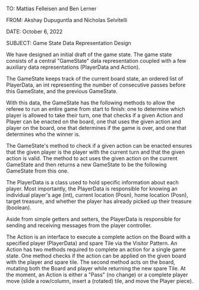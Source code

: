 TO: Mattias Felleisen and Ben Lerner

FROM: Akshay Dupuguntla and Nicholas Selvitelli

DATE: October 6, 2022

SUBJECT: Game State Data Representation Design

We have designed an initial draft of the game state. The game state consists of a central "GameState" data representation coupled with a few auxiliary data representations (PlayerData and Action).

The GameState keeps track of the current board state, an ordered list of PlayerData, an int representing the number of consecutive passes before this GameState, and the previous GameState.

With this data, the GameState has the following methods to allow the referee to run an entire game from start to finish: one to determine which player is allowed to take their turn, one that checks if a given Action and Player can be enacted on the board, one that uses the given action and player on the board, one that determines if the game is over, and one that determines who the winner is.

The GameState's method to check if a given action can be enacted ensures that the given player is the player with the current turn and that the given action is valid. The method to act uses the given action on the current GameState and then returns a new GameState to be the following GameState from this one.

The PlayerData is a class used to hold specific information about each player. Most importantly, the PlayerData is responsible for knowing an individual player's age (int), current location (Posn), home location (Posn), target treasure, and whether the player has already picked up their treasure (boolean).

Aside from simple getters and setters, the PlayerData is responsible for sending and receiving messages from the player controller.

The Action is an interface to execute a complete action on the Board with a specified player (PlayerData) and spare Tile via the Visitor Pattern. An Action has two methods required to complete an action for a single game state. One method checks if the action can be applied on the given board with the player and spare tile. The second method acts on the board, mutating both the Board and player while returning the new spare Tile. At the moment, an Action is either a "Pass" (no change) or a complete player move (slide a row/column, insert a (rotated) tile, and move the Player piece).
